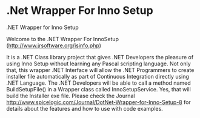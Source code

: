 .Net Wrapper For Inno Setup
========================

.NET Wrapper for Inno Setup


Welcome to the .NET Wrapper For InnoSetup (http://www.jrsoftware.org/isinfo.php)

It is a .NET Class library project that gives .NET Developers the pleasure of using Inno Setup without learning any Pascal scripting language. Not only that, this wrapper .NET Interface will allow the .NET Programmers to create installer file automatically as part of Continuous Integration directly using .NET Language. The .NET Developers will be able to call a method named BuildSetupFile() in a Wrapper class called InnoSetupService. Yes, that will build the Installer exe file.  Please check the Journal http://www.spicelogic.com/Journal/DotNet-Wrapper-for-Inno-Setup-8 for details about the features and how to use with code examples.